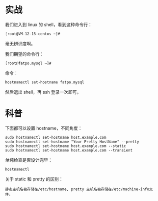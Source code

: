# 实战
我们进入到 linux 的 shell，看到这种命令行：
```
[root@VM-12-15-centos ~]#
```
毫无辨识度啊。

我们期望的命令行：
```
[root@fatpo.mysql ~]#
```

命令：
```
hostnamectl set-hostname fatpo.mysql
```

然后退出 shell，再 ssh 登录一次即可。



# 科普
下面都可以设置 hostname，不同角度：
```
sudo hostnamectl set-hostname host.example.com
sudo hostnamectl set-hostname "Your Pretty HostName" --pretty
sudo hostnamectl set-hostname host.example.com --static
sudo hostnamectl set-hostname host.example.com --transient
```
单纯检查是否设计完毕：
```
hostnamectl
```
关于 static 和 pretty 的区别：
```
静态主机名被存储在/etc/hostname, pretty 主机名被存储在/etc/machine-info文件。
```
